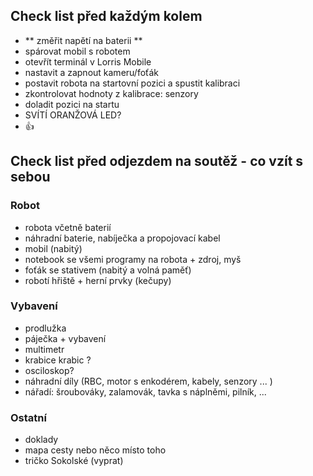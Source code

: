 ## Check list před každým kolem 

- ** změřit napětí na baterii ** 
- spárovat mobil s robotem 
- otevřít terminál v Lorris Mobile
- nastavit a zapnout kameru/foťák
- postavit robota na startovní pozici a spustit kalibraci 
- zkontrolovat hodnoty z kalibrace: senzory
- doladit pozici na startu 
- SVÍTÍ ORANŽOVÁ LED? 
- :+1:



## Check list před odjezdem na soutěž - co vzít s sebou

### Robot 
- robota včetně baterií 
- náhradní baterie, nabíječka a propojovací kabel 
- mobil (nabitý)
- notebook se všemi programy na robota + zdroj, myš
- foťák se stativem (nabitý a volná paměť)
- robotí hřiště + herní prvky (kečupy)


### Vybavení 

- prodlužka 
- páječka + vybavení 
- multimetr 
- krabice krabic ?
- osciloskop? 
- náhradní díly (RBC, motor s enkodérem, kabely, senzory ... )
- nářadí: šroubováky, zalamovák, tavka s náplněmi, pilník, ...  

### Ostatní 

* doklady 
* mapa cesty nebo něco místo toho 
* tričko Sokolské (vyprat) 




